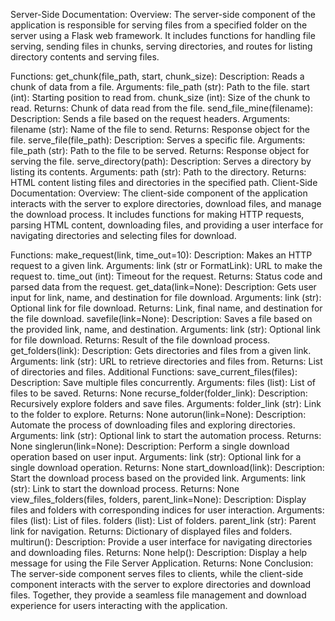 

Server-Side Documentation:
Overview:
The server-side component of the application is responsible for serving files from a specified folder on the server using a Flask web framework. It includes functions for handling file serving, sending files in chunks, serving directories, and routes for listing directory contents and serving files.

Functions:
get_chunk(file_path, start, chunk_size):
Description: Reads a chunk of data from a file.
Arguments:
file_path (str): Path to the file.
start (int): Starting position to read from.
chunk_size (int): Size of the chunk to read.
Returns: Chunk of data read from the file.
send_file_mine(filename):
Description: Sends a file based on the request headers.
Arguments:
filename (str): Name of the file to send.
Returns: Response object for the file.
serve_file(file_path):
Description: Serves a specific file.
Arguments:
file_path (str): Path to the file to be served.
Returns: Response object for serving the file.
serve_directory(path):
Description: Serves a directory by listing its contents.
Arguments:
path (str): Path to the directory.
Returns: HTML content listing files and directories in the specified path.
Client-Side Documentation:
Overview:
The client-side component of the application interacts with the server to explore directories, download files, and manage the download process. It includes functions for making HTTP requests, parsing HTML content, downloading files, and providing a user interface for navigating directories and selecting files for download.

Functions:
make_request(link, time_out=10):
Description: Makes an HTTP request to a given link.
Arguments:
link (str or FormatLink): URL to make the request to.
time_out (int): Timeout for the request.
Returns: Status code and parsed data from the request.
get_data(link=None):
Description: Gets user input for link, name, and destination for file download.
Arguments:
link (str): Optional link for file download.
Returns: Link, final name, and destination for the file download.
savefile(link=None):
Description: Saves a file based on the provided link, name, and destination.
Arguments:
link (str): Optional link for file download.
Returns: Result of the file download process.
get_folders(link):
Description: Gets directories and files from a given link.
Arguments:
link (str): URL to retrieve directories and files from.
Returns: List of directories and files.
Additional Functions:
save_current_files(files):
Description: Save multiple files concurrently.
Arguments:
files (list): List of files to be saved.
Returns: None
recurse_folder(folder_link):
Description: Recursively explore folders and save files.
Arguments:
folder_link (str): Link to the folder to explore.
Returns: None
autorun(link=None):
Description: Automate the process of downloading files and exploring directories.
Arguments:
link (str): Optional link to start the automation process.
Returns: None
singlerun(link=None):
Description: Perform a single download operation based on user input.
Arguments:
link (str): Optional link for a single download operation.
Returns: None
start_download(link):
Description: Start the download process based on the provided link.
Arguments:
link (str): Link to start the download process.
Returns: None
view_files_folders(files, folders, parent_link=None):
Description: Display files and folders with corresponding indices for user interaction.
Arguments:
files (list): List of files.
folders (list): List of folders.
parent_link (str): Parent link for navigation.
Returns: Dictionary of displayed files and folders.
multirun():
Description: Provide a user interface for navigating directories and downloading files.
Returns: None
help():
Description: Display a help message for using the File Server Application.
Returns: None
Conclusion:
The server-side component serves files to clients, while the client-side component interacts with the server to explore directories and download files. Together, they provide a seamless file management and download experience for users interacting with the application.